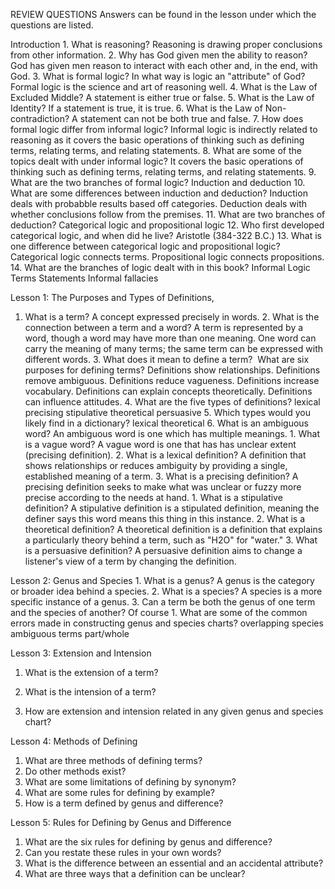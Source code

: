REVIEW QUESTIONS
Answers can be found in the lesson under which the questions are listed.

Introduction
﻿﻿﻿1. What is reasoning?
	Reasoning is drawing proper conclusions from other information.
﻿﻿﻿2. Why has God given men the ability to reason?
	﻿﻿﻿God has given men reason to interact with each other and, in the end, with God.
﻿﻿﻿3. What is formal logic? In what way is logic an "attribute" of God?
	﻿﻿﻿Formal logic is the science and art of reasoning well.
﻿﻿﻿4. What is the Law of Excluded Middle?
	﻿﻿﻿A statement is either true or false.
﻿﻿﻿5. What is the Law of Identity?
	﻿﻿﻿If a statement is true, it is true.
﻿﻿﻿6. What is the Law of Non-contradiction?
	﻿﻿﻿A statement can not be both true and false.
7. How does formal logic differ from informal logic?
	Informal logic is indirectly related to reasoning as it covers the basic operations of thinking such as defining terms, relating terms, and relating statements.
8. What are some of the topics dealt with under informal logic?
	It covers the basic operations of thinking such as defining terms, relating terms, and relating statements.
9. What are the two branches of formal logic?
	Induction and deduction
10. What are some differences between induction and deduction?
	Induction deals with probabble results based off categories.
	Deduction deals with whether conclusions follow from the premises.
11. What are two branches of deduction?
	Categorical logic and propositional logic
12. Who first developed categorical logic, and when did he live?
	Aristotle (384-322 B.C.)
13. What is one difference between categorical logic and propositional logic?
	Categorical logic connects terms.
	Propositional logic connects propositions.
14. What are the branches of logic dealt with in this book?
	Informal Logic
		Terms
		Statements
		Informal fallacies 

Lesson 1: The Purposes and Types of Definitions,
1. ﻿﻿﻿What is a term?
	A concept expressed precisely in words.
﻿﻿﻿2. What is the connection between a term and a word?
	﻿﻿﻿A term is represented by a word, though a word may have more than one meaning.
	﻿﻿﻿One word can carry the meaning of many terms; the same term can be expressed with different words.
﻿﻿﻿3. What does it mean to define a term?  What are six purposes for defining terms?
	﻿Definitions show relationships.
	﻿Definitions remove ambiguous﻿﻿.
	﻿Definitions reduce vagueness.
	﻿Definitions increase vocabulary.
	﻿Definitions can explain concepts theoretically.
	﻿Definitions can influence attitudes.
﻿﻿﻿4. What are the five types of definitions?
	﻿﻿﻿lexical 
	﻿﻿﻿precising 
	﻿﻿﻿stipulative 
	﻿﻿﻿theoretical 
	﻿﻿﻿persuasive
﻿﻿﻿5. Which types would you likely find in a dictionary?
	﻿﻿﻿lexical 
	﻿﻿﻿theoretical
﻿﻿﻿6. What is an ambiguous word?
	﻿﻿﻿An ambiguous word is one which has multiple meanings.
﻿﻿﻿1. What is a vague word?
	﻿﻿﻿A vague word is one that has has unclear extent (precising definition).
﻿﻿﻿2. What is a lexical definition?
	﻿﻿﻿A definition that shows relationships or reduces ambiguity by providing a single, established meaning of a term.
﻿﻿﻿3. What is a precising definition?
	A precising definition seeks to make what was unclear or fuzzy more precise according to the needs at hand.
﻿﻿﻿1. What is a stipulative definition?
	﻿﻿﻿A stipulative definition is a stipulated definition, meaning the definer says this word means this thing in this instance.
﻿﻿﻿2. What is a theoretical definition?
	﻿﻿﻿A theoretical definition is a definition that explains a particularly theory behind a term, such as "H2O" for "water."
﻿﻿﻿3. What is a persuasive definition?
	﻿﻿﻿A persuasive definition aims to change a listener's view of a term by changing the definition.

Lesson 2: Genus and Species
﻿﻿﻿1. What is a genus?
	﻿﻿﻿A genus is the category or broader idea behind a species.
﻿﻿﻿2. What is a species? 
	﻿﻿﻿A species is a more specific instance of a genus.
﻿﻿﻿3. Can a term be both the genus of one term and the species of another?
	﻿﻿﻿Of course
﻿﻿﻿1. What are some of the common errors made in constructing genus and species charts?
	﻿﻿﻿overlapping species
	﻿﻿﻿ambiguous terms
	﻿﻿﻿part/whole

Lesson 3: Extension and Intension
1. ﻿﻿﻿What is the extension of a term?
	
2. What is the intension of a term?
3. How are extension and intension related in any given genus and species chart?

Lesson 4: Methods of Defining
1. ﻿﻿﻿What are three methods of defining terms?
2. Do other methods exist?
3. What are some limitations of defining by synonym?
4. What are some rules for defining by example?
5. How is a term defined by genus and difference?

Lesson 5: Rules for Defining by Genus and Difference
1. What are the six rules for defining by genus and difference?
2. Can you restate these rules in your own words?
3. What is the difference between an essential and an accidental attribute?
4. What are three ways that a definition can be unclear?